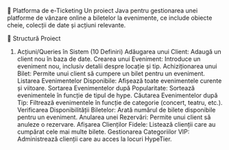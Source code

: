 📄 Platforma de e-Ticketing
Un proiect Java pentru gestionarea unei platforme de vânzare online a biletelor la evenimente, ce include obiecte cheie, colecții de date și acțiuni relevante.

🚀 Structură Proiect
1. Acțiuni/Queries în Sistem (10 Definiri)
Adăugarea unui Client: Adaugă un client nou în baza de date.
Crearea unui Eveniment: Introduce un eveniment nou, inclusiv detalii despre locație și tip.
Achiziționarea unui Bilet: Permite unui client să cumpere un bilet pentru un eveniment.
Listarea Evenimentelor Disponibile: Afișează toate evenimentele curente și viitoare.
Sortarea Evenimentelor după Popularitate: Sortează evenimentele în funcție de tipul de hype.
Căutarea Evenimentelor după Tip: Filtrează evenimentele în funcție de categorie (concert, teatru, etc.).
Verificarea Disponibilității Biletelor: Arată numărul de bilete disponibile pentru un eveniment.
Anularea unei Rezervări: Permite unui client să anuleze o rezervare.
Afișarea Clienților Fidele: Listează clienții care au cumpărat cele mai multe bilete.
Gestionarea Categoriilor VIP: Administrează clienții care au acces la locuri HypeTier.
